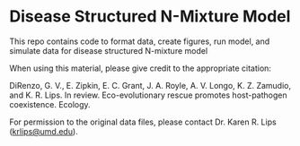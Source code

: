 # Disease Structured N-Mixture Model
This repo contains code to format data, create figures, run model, and simulate data for disease structured N-mixture model

When using this material, please give credit to the appropriate citation:

DiRenzo, G. V., E. Zipkin, E. C. Grant, J. A. Royle, A. V. Longo, K. Z. Zamudio, and K. R. Lips. In review. Eco-evolutionary rescue promotes host-pathogen coexistence. Ecology.

For permission to the original data files, please contact Dr. Karen R. Lips (krlips@umd.edu).
